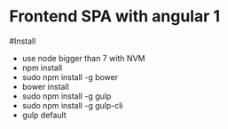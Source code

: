 # Frontend SPA with angular 1

#Install
- use node bigger than 7 with NVM
- npm install
- sudo npm install -g bower
- bower install
- sudo npm install -g gulp
- sudo npm install -g gulp-cli
- gulp default
